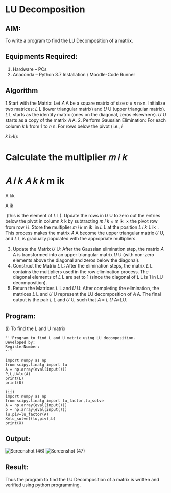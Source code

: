 # LU Decomposition 

## AIM:
To write a program to find the LU Decomposition of a matrix.

## Equipments Required:
1. Hardware – PCs
2. Anaconda – Python 3.7 Installation / Moodle-Code Runner

## Algorithm
1.Start with the Matrix:
Let 
𝐴
A be a square matrix of size 
𝑛
×
𝑛
n×n.
Initialize two matrices: 
𝐿
L (lower triangular matrix) and 
𝑈
U (upper triangular matrix).
𝐿
L starts as the identity matrix (ones on the diagonal, zeros elsewhere).
𝑈
U starts as a copy of the matrix 
𝐴
A.
2. Perform Gaussian Elimination:
For each column 
𝑘
k from 1 to 
𝑛
n:
For rows below the pivot (i.e., 
𝑖
>
𝑘
i>k):

Calculate the multiplier 
𝑚
𝑖
𝑘
=
𝐴
𝑖
𝑘
𝐴
𝑘
𝑘
m 
ik
​
 = 
A 
kk
​
 
A 
ik
​
 
​
  (this is the element of 
𝐿
L).
Update the rows in 
𝑈
U to zero out the entries below the pivot in column 
𝑘
k by subtracting 
𝑚
𝑖
𝑘
×
m 
ik
​
 × the pivot row from row 
𝑖
i.
Store the multiplier 
𝑚
𝑖
𝑘
m 
ik
​
  in 
𝐿
L at the position 
𝐿
𝑖
𝑘
L 
ik
​
 .
This process makes the matrix 
𝐴
A become the upper triangular matrix 
𝑈
U, and 
𝐿
L is gradually populated with the appropriate multipliers.

3. Update the Matrix 
𝑈
U:
After the Gaussian elimination step, the matrix 
𝐴
A is transformed into an upper triangular matrix 
𝑈
U (with non-zero elements above the diagonal and zeros below the diagonal).
4. Construct the Matrix 
𝐿
L:
After the elimination steps, the matrix 
𝐿
L contains the multipliers used in the row elimination process.
The diagonal elements of 
𝐿
L are set to 1 (since the diagonal of 
𝐿
L is 1 in LU decomposition).
5. Return the Matrices 
𝐿
L and 
𝑈
U:
After completing the elimination, the matrices 
𝐿
L and 
𝑈
U represent the LU decomposition of 
𝐴
A.
The final output is the pair 
𝐿
L and 
𝑈
U, such that 
𝐴
=
𝐿
𝑈
A=LU.



## Program:
(i) To find the L and U matrix
```
'''Program to find L and U matrix using LU decomposition.
Developed by: 
RegisterNumber: 
'''

import numpy as np
from scipy.linalg import lu
A = np.array(eval(input()))
P,L,U=lu(A)
print(L)
print(U)

(ii)
import numpy as np
from scipy.linalg import lu_factor,lu_solve
A = np.array(eval(input()))
b = np.array(eval(input()))
lu,piv=lu_factor(A)
X=lu_solve((lu,piv),b)
print(X)
```
## Output:
![Screenshot (46)](https://github.com/user-attachments/assets/bb197495-22e6-41e4-9e21-464ad39441f0)
![Screenshot (47)](https://github.com/user-attachments/assets/303a8689-0f6a-4dd7-a51f-b14abedff357)




## Result:
Thus the program to find the LU Decomposition of a matrix is written and verified using python programming.

